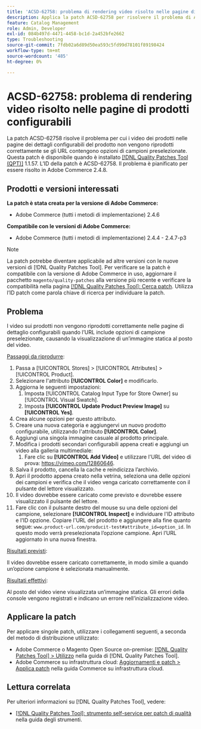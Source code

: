 ```yaml
---
title: 'ACSD-62758: problema di rendering video risolto nelle pagine di prodotti configurabili'
description: Applica la patch ACSD-62758 per risolvere il problema di Adobe Commerce, a causa del quale i video dei prodotti nelle pagine dei dettagli configurabili del prodotto non vengono riprodotti correttamente se gli URL contengono opzioni di campioni preselezionate.
feature: Catalog Management
role: Admin, Developer
exl-id: 084b497d-4471-4458-bc1d-2a452bfe2662
type: Troubleshooting
source-git-commit: 7fdb02a6d89d50ea593c5fd99d78101f89198424
workflow-type: tm+mt
source-wordcount: '485'
ht-degree: 0%

---
```


# ACSD-62758: problema di rendering video risolto nelle pagine di prodotti configurabili

La patch ACSD-62758 risolve il problema per cui i video dei prodotti nelle pagine dei dettagli configurabili del prodotto non vengono riprodotti correttamente se gli URL contengono opzioni di campioni preselezionate. Questa patch è disponibile quando è installato [[!DNL Quality Patches Tool (QPT)]](/help/tools/quality-patches-tool/quality-patches-tool-to-self-serve-quality-patches.md) 1.1.57. L’ID della patch è ACSD-62758. Il problema è pianificato per essere risolto in Adobe Commerce 2.4.8.

## Prodotti e versioni interessati

**La patch è stata creata per la versione di Adobe Commerce:**

* Adobe Commerce (tutti i metodi di implementazione) 2.4.6

**Compatibile con le versioni di Adobe Commerce:**

* Adobe Commerce (tutti i metodi di implementazione) 2.4.4 - 2.4.7-p3

>[!NOTE]
>
>La patch potrebbe diventare applicabile ad altre versioni con le nuove versioni di [!DNL Quality Patches Tool]. Per verificare se la patch è compatibile con la versione di Adobe Commerce in uso, aggiornare il pacchetto `magento/quality-patches` alla versione più recente e verificare la compatibilità nella pagina [[!DNL Quality Patches Tool]: Cerca patch](https://experienceleague.adobe.com/tools/commerce-quality-patches/index.html?lang=it). Utilizza l’ID patch come parola chiave di ricerca per individuare la patch.

## Problema

I video sui prodotti non vengono riprodotti correttamente nelle pagine di dettaglio configurabili quando l’URL include opzioni di campione preselezionate, causando la visualizzazione di un’immagine statica al posto del video.

<u>Passaggi da riprodurre</u>:

1. Passa a [!UICONTROL Stores] > [!UICONTROL Attributes] > [!UICONTROL Product].
1. Selezionare l&#39;attributo **[!UICONTROL Color]** e modificarlo.
1. Aggiorna le seguenti impostazioni:
   1. Imposta [!UICONTROL Catalog Input Type for Store Owner] su [!UICONTROL Visual Swatch].
   1. Imposta **[!UICONTROL Update Product Preview Image]** su **[!UICONTROL Yes]**.
1. Crea alcune opzioni per questo attributo.
1. Creare una nuova categoria e aggiungervi un nuovo prodotto configurabile, utilizzando l&#39;attributo **[!UICONTROL Color]**.
1. Aggiungi una singola immagine casuale al prodotto principale.
1. Modifica i prodotti secondari configurabili appena creati e aggiungi un video alla galleria multimediale:
   1. Fare clic su **[!UICONTROL Add Video]** e utilizzare l&#39;URL del video di prova: https://vimeo.com/12860646.
1. Salva il prodotto, cancella la cache e reindicizza l’archivio.
1. Apri il prodotto appena creato nella vetrina, seleziona una delle opzioni dei campioni e verifica che il video venga caricato correttamente con il pulsante del lettore visualizzato.
1. Il video dovrebbe essere caricato come previsto e dovrebbe essere visualizzato il pulsante del lettore.
1. Fare clic con il pulsante destro del mouse su una delle opzioni del campione, selezionare **[!UICONTROL Inspect]** e individuare l&#39;ID attributo e l&#39;ID opzione. Copiare l&#39;URL del prodotto e aggiungere alla fine quanto segue: `www.product-url.com/producit-test#attribute_id=option_id`. In questo modo verrà preselezionata l’opzione campione. Apri l’URL aggiornato in una nuova finestra.

<u>Risultati previsti</u>:

Il video dovrebbe essere caricato correttamente, in modo simile a quando un’opzione campione è selezionata manualmente.

<u>Risultati effettivi</u>:

Al posto del video viene visualizzata un’immagine statica. Gli errori della console vengono registrati e indicano un errore nell’inizializzazione video.

## Applicare la patch

Per applicare singole patch, utilizzare i collegamenti seguenti, a seconda del metodo di distribuzione utilizzato:

* Adobe Commerce o Magento Open Source on-premise: [[!DNL Quality Patches Tool] > Utilizzo](/help/tools/quality-patches-tool/usage.md) nella guida di [!DNL Quality Patches Tool].
* Adobe Commerce su infrastruttura cloud: [Aggiornamenti e patch > Applica patch](https://experienceleague.adobe.com/docs/commerce-cloud-service/user-guide/develop/upgrade/apply-patches.html?lang=it) nella guida Commerce su infrastruttura cloud.


## Lettura correlata

Per ulteriori informazioni su [!DNL Quality Patches Tool], vedere:

* [[!DNL Quality Patches Tool]: strumento self-service per patch di qualità](/help/tools/quality-patches-tool/quality-patches-tool-to-self-serve-quality-patches.md) nella guida degli strumenti.

